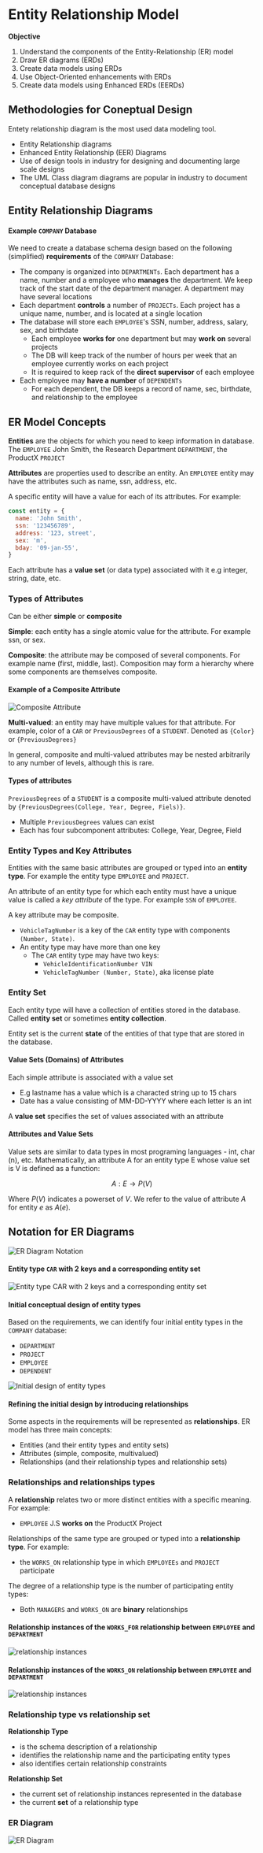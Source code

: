 # Entity Relationship Model
**Objective**
1. Understand the components of the Entity-Relationship (ER) model
2. Draw ER diagrams (ERDs)
3. Create data models using ERDs
4. Use Object-Oriented enhancements with ERDs
5. Create data models using Enhanced ERDs (EERDs)

## Methodologies for Coneptual Design
Entety relationship diagram is the most used data modeling tool.

* Entity Relationship diagrams
* Enhanced Entity Relationship (EER) Diagrams
* Use of design tools in industry for designing and documenting large scale designs
* The UML Class diagram diagrams are popular in industry to document conceptual database designs

## Entity Relationship Diagrams

#### Example `COMPANY` Database
We need to create a database schema design based on the following (simplified) **requirements** of the `COMPANY` Database:
- The company is organized into `DEPARTMENTs`. Each department has a name, number and a employee who **manages** the department. We keep track of the start date of the department manager. A department may have several locations
- Each department **controls** a number of `PROJECTs`. Each project has a unique name, number, and is located at a single location
- The database will store each `EMPLOYEE`'s SSN, number, address, salary, sex, and birthdate
    * Each employee **works for** one department but may **work on** several projects
    * The DB will keep track of the number of hours per week that an employee currently works on each project
    * It is required to keep rack of the **direct supervisor** of each employee
- Each employee may **have a number** of `DEPENDENTs`
    * For each dependent, the DB keeps a record of name, sec, birthdate, and relationship to the employee

## ER Model Concepts
**Entities** are the objects for which you need to keep information in database. The `EMPLOYEE` John Smith, the Research Department `DEPARTMENT`, the ProductX `PROJECT`

**Attributes** are properties used to describe an entity. An `EMPLOYEE` entity may have the attributes such as name, ssn, address, etc.

A specific entity will have a value for each of its attributes. For example:

```js
const entity = {
  name: 'John Smith',
  ssn: '123456789',
  address: '123, street',
  sex: 'm',
  bday: '09-jan-55',
}
```

Each attribute has a **value set** (or data type) associated with it e.g integer, string, date, etc.

### Types of Attributes
Can be either **simple** or **composite**

**Simple**: each entity has a single atomic value for the attribute. For example ssn, or sex.

**Composite**: the attribute may be composed of several components. For example name (first, middle, last). Composition may form a hierarchy where some components are themselves composite.

#### Example of a Composite Attribute

![Composite Attribute]('cpsc471/img/lec02/01.png')

**Multi-valued**: an entity may have multiple values for that attribute. For example, color of a `CAR` or `PreviousDegrees` of a `STUDENT`. Denoted as `{Color}` or `{PreviousDegrees}`

In general, composite and multi-valued attributes may be nested arbitrarily to any number of levels, although this is rare.

#### Types of attributes
`PreviousDegrees` of a `STUDENT` is a composite multi-valued attribute denoted by `{PreviousDegrees(College, Year, Degree, Fiels)}`.
- Multiple `PreviousDegrees` values can exist
- Each has four subcomponent attributes: College, Year, Degree, Field

### Entity Types and Key Attributes
Entities with the same basic attributes are grouped or typed into an **entity type**. For example the entity type `EMPLOYEE` and `PROJECT`.

An attribute of an entity type for which each entity must have a unique value is called a *key attribute* of the type. For example `SSN` of `EMPLOYEE`.

A key attribute may be composite.
* `VehicleTagNumber` is a key of the `CAR` entity type with components `(Number, State)`.
* An entity type may have more than one key
    * The `CAR` entity type may have two keys:
        * `VehicleIdentificationNumber VIN`
        * `VehicleTagNumber (Number, State)`, aka license plate

### Entity Set
Each entity type will have a collection of entities stored in the database. Called **entity set** or sometimes **entity collection**.

Entity set is the current **state** of the entities of that type that are stored in the database.

#### Value Sets (Domains) of Attributes
Each simple attribute is associated with a value set
- E.g lastname has a value which is a characted string up to 15 chars
- Date has a value consisting of MM-DD-YYYY where each letter is an int

A **value set** specifies the set of values associated with an attribute

#### Attributes and Value Sets
Value sets are similar to data types in most programing languages - int, char (n), etc. Mathematically, an attribute A for an entity type E whose value set is V is defined as a function:

```math
A: E \to P(V)
```

Where $`P(V)`$ indicates a powerset of $`V`$. We refer to the value of attribute $`A`$ for entity $`e`$ as $`A(e)`$.

## Notation for ER Diagrams

![ER Diagram Notation](cpsc471/img/lec02/02.png)

#### Entity type `CAR` with 2 keys and a corresponding entity set

![Entity type `CAR` with 2 keys and a corresponding entity set](cpsc471/img/lec02/03.png)

#### Initial conceptual design of entity types
Based on the requirements, we can identify four initial entity types in the `COMPANY` database:
- `DEPARTMENT`
- `PROJECT`
- `EMPLOYEE`
- `DEPENDENT`

![Initial design of entity types](cpsc471/img/lec02/04.png)

#### Refining the initial design by introducing relationships
Some aspects in the requirements will be represented as **relationships**. ER model has three main concepts:
* Entities (and their entity types and entity sets)
* Attributes (simple, composite, multivalued)
* Relationships (and their relationship types and relationship sets)

### Relationships and relationships types
A **relationship** relates two or more distinct entities with a specific meaning. For example:
* `EMPLOYEE` J.S **works on** the ProductX Project

Relationships of the same type are grouped or typed into a **relationship type**. For example:
* the `WORKS_ON` relationship type in which `EMPLOYEEs` and `PROJECT` participate

The degree of a relationship type is the number of participating entity types:
* Both `MANAGERS` and `WORKS_ON` are **binary** relationships

#### Relationship instances of the `WORKS_FOR` relationship between `EMPLOYEE` and `DEPARTMENT`
![relationship instances](cpsc471/img/lec02/05.png)

#### Relationship instances of the `WORKS_ON` relationship between `EMPLOYEE` and `DEPARTMENT`
![relationship instances](cpsc471/img/lec02/06.png)

### Relationship type vs relationship set
**Relationship Type**
* is the schema description of a relationship
* identifies the relationship name and the participating entity types
* also identifies certain relationship constraints

**Relationship Set**
* the current set of relationship instances represented in the database
* the current **set** of a relationship type

### ER Diagram
![ER Diagram](cpsc471/img/lec02/07.png)
